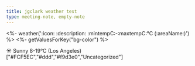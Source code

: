 ```yaml
---
title: jgclark weather test
type: meeting-note, empty-note
---
```

<%-  weather(':icon: :description: :mintempC:-:maxtempC:°C (:areaName:)') %>
<%- getValuesForKey("bg-color") %>

☀️ Sunny 8-19°C (Los Angeles)
["#FCF5EC","#ddd","#f9d3e0","Uncategorized"]

